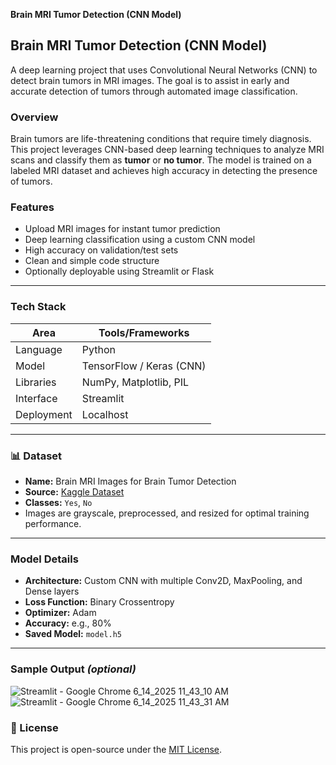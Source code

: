 **Brain MRI Tumor Detection (CNN Model)**

## Brain MRI Tumor Detection (CNN Model)

A deep learning project that uses Convolutional Neural Networks (CNN) to detect brain tumors in MRI images. The goal is to assist in early and accurate detection of tumors through automated image classification.


### Overview

Brain tumors are life-threatening conditions that require timely diagnosis. This project leverages CNN-based deep learning techniques to analyze MRI scans and classify them as **tumor** or **no tumor**. The model
is trained on a labeled MRI dataset and achieves high accuracy in detecting the presence of tumors.

### Features

* Upload MRI images for instant tumor prediction
* Deep learning classification using a custom CNN model
* High accuracy on validation/test sets
* Clean and simple code structure
* Optionally deployable using Streamlit or Flask

---

### Tech Stack

| Area       | Tools/Frameworks             |
| ---------- | ---------------------------- |
| Language   | Python                       |
| Model      | TensorFlow / Keras (CNN)     |
| Libraries  | NumPy, Matplotlib, PIL       |
| Interface  | Streamlit                    |
| Deployment | Localhost                    |

---

### 📊 Dataset

* **Name:** Brain MRI Images for Brain Tumor Detection
* **Source:** [Kaggle Dataset](https://www.kaggle.com/datasets/navoneel/brain-mri-images-for-brain-tumor-detection)
* **Classes:** `Yes`, `No`
* Images are grayscale, preprocessed, and resized for optimal training performance.

---

### Model Details

* **Architecture:** Custom CNN with multiple Conv2D, MaxPooling, and Dense layers
* **Loss Function:** Binary Crossentropy
* **Optimizer:** Adam
* **Accuracy:** e.g., 80% 
* **Saved Model:** `model.h5`

---


### Sample Output *(optional)*

![Streamlit - Google Chrome 6_14_2025 11_43_10 AM](https://github.com/user-attachments/assets/c771b039-fc8a-4679-9e28-026e71bffc80)
![Streamlit - Google Chrome 6_14_2025 11_43_31 AM](https://github.com/user-attachments/assets/6961a771-f9f8-4452-94b2-dc86b04dff43)



### 📜 License

This project is open-source under the [MIT License](LICENSE).

